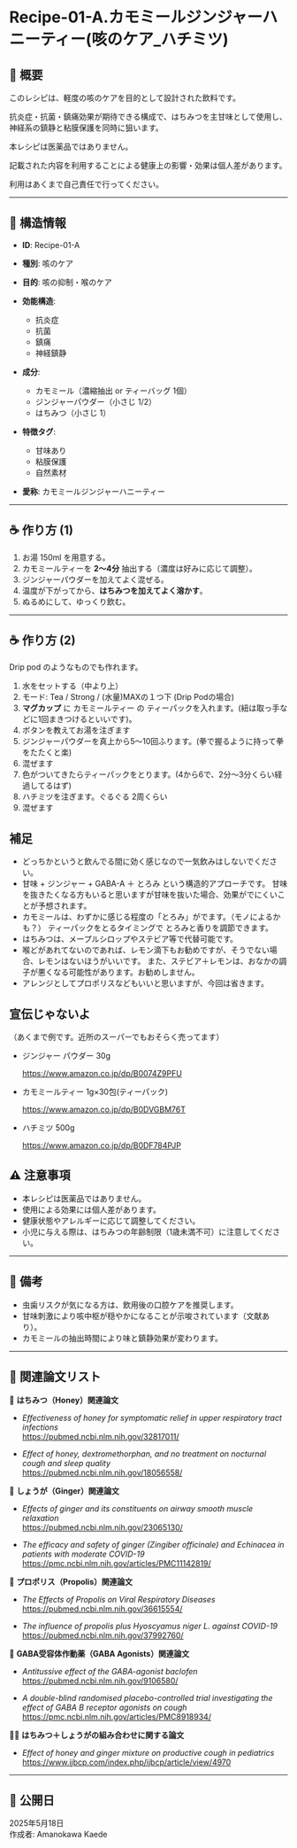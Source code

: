 # Recipe-01-A.カモミールジンジャーハニーティー(咳のケア_ハチミツ)

## 🧪 概要

このレシピは、軽度の咳のケアを目的として設計された飲料です。

抗炎症・抗菌・鎮痛効果が期待できる構成で、はちみつを主甘味として使用し、神経系の鎮静と粘膜保護を同時に狙います。

本レシピは医薬品ではありません。

記載された内容を利用することによる健康上の影響・効果は個人差があります。

利用はあくまで自己責任で行ってください。

---

## 🧠 構造情報

- **ID**: Recipe-01-A
- **種別**: 咳のケア
- **目的**: 咳の抑制・喉のケア
- **効能構造**:
  - 抗炎症
  - 抗菌
  - 鎮痛
  - 神経鎮静
  
- **成分**:
  - カモミール（濃縮抽出 or ティーバッグ 1個）
  - ジンジャーパウダー（小さじ 1/2）
  - はちみつ（小さじ 1）

- **特徴タグ**:
  - 甘味あり
  - 粘膜保護
  - 自然素材

- **愛称**: カモミールジンジャーハニーティー

---

## ☕ 作り方 (1)
1. お湯 150ml を用意する。
2. カモミールティーを **2〜4分** 抽出する（濃度は好みに応じて調整）。
3. ジンジャーパウダーを加えてよく混ぜる。
4. 温度が下がってから、**はちみつを加えてよく溶かす**。
5. ぬるめにして、ゆっくり飲む。

---

## ☕ 作り方 (2)
Drip pod のようなものでも作れます。

1. 水をセットする（中より上）
2. モード: Tea / Strong / (水量)MAXの１つ下 (Drip Podの場合)
3. **マグカップ** に カモミールティー の ティーパックを入れます。(紐は取っ手などに1回まきつけるといいです)。
4. ボタンを教えてお湯を注ぎます
5. ジンジャーパウダーを真上から5～10回ふります。(拳で握るように持って拳をたたくと楽)
6. 混ぜます
7. 色がついてきたらティーパックをとります。(4から6で、2分～3分くらい経過してるはず)
8. ハチミツを注ぎます。ぐるぐる 2周くらい
9. 混ぜます

## 補足
- どっちかというと飲んでる間に効く感じなので一気飲みはしないでください。
- 甘味 + ジンジャー + GABA-A ＋ とろみ という構造的アプローチです。
  甘味を抜きたくなる方もいると思いますが甘味を抜いた場合、効果がでにくいことが予想されます。
- カモミールは、わずかに感じる程度の「とろみ」がでます。（モノによるかも？）
  ティーパックをとるタイミングで とろみと香りを調節できます。
- はちみつは、メープルシロップやステビア等で代替可能です。
- 喉どがあれてないのであれば、レモン滴下もお勧めですが、そうでない場合、レモンはないほうがいいです。
  また、ステビア＋レモンは、おなかの調子が悪くなる可能性があります。お勧めしません。
- アレンジとしてプロポリスなどもいいと思いますが、今回は省きます。

## 宣伝じゃないよ
（あくまで例です。近所のスーパーでもおそらく売ってます）

- ジンジャー パウダー 30g

  https://www.amazon.co.jp/dp/B0074Z9PFU

- カモミールティー 1g×30包(ティーパック)

  https://www.amazon.co.jp/dp/B0DVGBM76T

- ハチミツ 500g

  https://www.amazon.co.jp/dp/B0DF784PJP

## ⚠️ 注意事項

- 本レシピは医薬品ではありません。
- 使用による効果には個人差があります。
- 健康状態やアレルギーに応じて調整してください。
- 小児に与える際は、はちみつの年齢制限（1歳未満不可）に注意してください。

---

## 📝 備考

- 虫歯リスクが気になる方は、飲用後の口腔ケアを推奨します。
- 甘味刺激により咳中枢が穏やかになることが示唆されています（文献あり）。
- カモミールの抽出時間により味と鎮静効果が変わります。

---
## 🔬 関連論文リスト

🍯 **はちみつ（Honey）関連論文**

- *Effectiveness of honey for symptomatic relief in upper respiratory tract infections*  
  https://pubmed.ncbi.nlm.nih.gov/32817011/

- *Effect of honey, dextromethorphan, and no treatment on nocturnal cough and sleep quality*  
  https://pubmed.ncbi.nlm.nih.gov/18056558/

🌿 **しょうが（Ginger）関連論文**

- *Effects of ginger and its constituents on airway smooth muscle relaxation*  
  https://pubmed.ncbi.nlm.nih.gov/23065130/

- *The efficacy and safety of ginger (Zingiber officinale) and Echinacea in patients with moderate COVID-19*  
  https://pmc.ncbi.nlm.nih.gov/articles/PMC11142819/

🐝 **プロポリス（Propolis）関連論文**

- *The Effects of Propolis on Viral Respiratory Diseases*  
  https://pubmed.ncbi.nlm.nih.gov/36615554/

- *The influence of propolis plus Hyoscyamus niger L. against COVID-19*  
  https://pubmed.ncbi.nlm.nih.gov/37992760/

🧠 **GABA受容体作動薬（GABA Agonists）関連論文**

- *Antitussive effect of the GABA-agonist baclofen*  
  https://pubmed.ncbi.nlm.nih.gov/9106580/

- *A double-blind randomised placebo-controlled trial investigating the effect of GABA B receptor agonists on cough*  
  https://pmc.ncbi.nlm.nih.gov/articles/PMC8918934/

🍯🌿 **はちみつ＋しょうがの組み合わせに関する論文**

- *Effect of honey and ginger mixture on productive cough in pediatrics*  
  https://www.ijbcp.com/index.php/ijbcp/article/view/4970
---

## 📅 公開日

2025年5月18日  
作成者: Amanokawa Kaede
